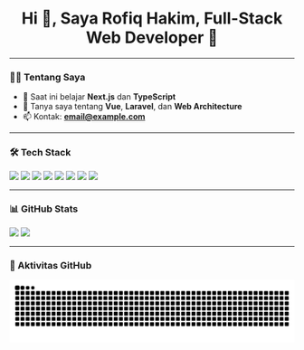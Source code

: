 <h1 align="center">Hi 👋, Saya Rofiq Hakim, Full-Stack Web Developer 🚀</h1>

---

### 👨‍💻 Tentang Saya
- 🌱 Saat ini belajar **Next.js** dan **TypeScript**
- 💬 Tanya saya tentang **Vue**, **Laravel**, dan **Web Architecture**
- 📫 Kontak: **email@example.com**

---

### 🛠️ Tech Stack
<p>
  <img src="https://cdn.simpleicons.org/vue.js/4FC08D" width="30"/>
  <img src="https://cdn.simpleicons.org/tailwindcss/38B2AC" width="30"/>
  <img src="https://cdn.simpleicons.org/javascript/F7DF1E" width="30"/>
  <img src="https://cdn.simpleicons.org/laravel/FF2D20" width="30"/>
  <img src="https://cdn.simpleicons.org/php/777BB4" width="30"/>
  <img src="https://cdn.simpleicons.org/postgresql/336791" width="30"/>
  <img src="https://cdn.simpleicons.org/mysql/4479A1" width="30"/>
  <img src="https://cdn.simpleicons.org/python/3776AB" width="30"/>
</p>

---

### 📊 GitHub Stats
<p>
  <img src="https://github-readme-stats.vercel.app/api?username=SieghartSaladdin&show_icons=true&theme=tokyonight" height="160"/>
  <img src="https://github-readme-stats.vercel.app/api/top-langs/?username=SieghartSaladdin&layout=compact&theme=tokyonight" height="160"/>
</p>

---

### 🐍 Aktivitas GitHub
![Snake animation](https://github.com/SieghartSaladdin/SieghartSaladdin/blob/output/github-contribution-grid-snake.svg)
